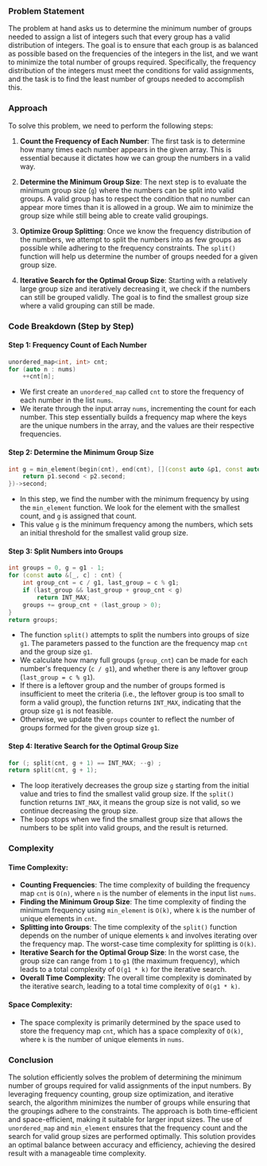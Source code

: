 ### Problem Statement

The problem at hand asks us to determine the minimum number of groups needed to assign a list of integers such that every group has a valid distribution of integers. The goal is to ensure that each group is as balanced as possible based on the frequencies of the integers in the list, and we want to minimize the total number of groups required. Specifically, the frequency distribution of the integers must meet the conditions for valid assignments, and the task is to find the least number of groups needed to accomplish this.

### Approach

To solve this problem, we need to perform the following steps:

1. **Count the Frequency of Each Number**: The first task is to determine how many times each number appears in the given array. This is essential because it dictates how we can group the numbers in a valid way.

2. **Determine the Minimum Group Size**: The next step is to evaluate the minimum group size (`g`) where the numbers can be split into valid groups. A valid group has to respect the condition that no number can appear more times than it is allowed in a group. We aim to minimize the group size while still being able to create valid groupings.

3. **Optimize Group Splitting**: Once we know the frequency distribution of the numbers, we attempt to split the numbers into as few groups as possible while adhering to the frequency constraints. The `split()` function will help us determine the number of groups needed for a given group size.

4. **Iterative Search for the Optimal Group Size**: Starting with a relatively large group size and iteratively decreasing it, we check if the numbers can still be grouped validly. The goal is to find the smallest group size where a valid grouping can still be made.

### Code Breakdown (Step by Step)

#### Step 1: Frequency Count of Each Number

```cpp
unordered_map<int, int> cnt;
for (auto n : nums)
    ++cnt[n];
```

- We first create an `unordered_map` called `cnt` to store the frequency of each number in the list `nums`.
- We iterate through the input array `nums`, incrementing the count for each number. This step essentially builds a frequency map where the keys are the unique numbers in the array, and the values are their respective frequencies.

#### Step 2: Determine the Minimum Group Size

```cpp
int g = min_element(begin(cnt), end(cnt), [](const auto &p1, const auto &p2){
    return p1.second < p2.second;
})->second;
```

- In this step, we find the number with the minimum frequency by using the `min_element` function. We look for the element with the smallest count, and `g` is assigned that count.
- This value `g` is the minimum frequency among the numbers, which sets an initial threshold for the smallest valid group size.

#### Step 3: Split Numbers into Groups

```cpp
int groups = 0, g = g1 - 1;
for (const auto &[_, c] : cnt) {
    int group_cnt = c / g1, last_group = c % g1;
    if (last_group && last_group + group_cnt < g)
        return INT_MAX;
    groups += group_cnt + (last_group > 0);
}
return groups;
```

- The function `split()` attempts to split the numbers into groups of size `g1`. The parameters passed to the function are the frequency map `cnt` and the group size `g1`.
- We calculate how many full groups (`group_cnt`) can be made for each number's frequency (`c / g1`), and whether there is any leftover group (`last_group = c % g1`).
- If there is a leftover group and the number of groups formed is insufficient to meet the criteria (i.e., the leftover group is too small to form a valid group), the function returns `INT_MAX`, indicating that the group size `g1` is not feasible.
- Otherwise, we update the `groups` counter to reflect the number of groups formed for the given group size `g1`.

#### Step 4: Iterative Search for the Optimal Group Size

```cpp
for (; split(cnt, g + 1) == INT_MAX; --g) ;
return split(cnt, g + 1);
```

- The loop iteratively decreases the group size `g` starting from the initial value and tries to find the smallest valid group size. If the `split()` function returns `INT_MAX`, it means the group size is not valid, so we continue decreasing the group size.
- The loop stops when we find the smallest group size that allows the numbers to be split into valid groups, and the result is returned.

### Complexity

#### Time Complexity:
- **Counting Frequencies**: The time complexity of building the frequency map `cnt` is `O(n)`, where `n` is the number of elements in the input list `nums`.
- **Finding the Minimum Group Size**: The time complexity of finding the minimum frequency using `min_element` is `O(k)`, where `k` is the number of unique elements in `cnt`.
- **Splitting into Groups**: The time complexity of the `split()` function depends on the number of unique elements `k` and involves iterating over the frequency map. The worst-case time complexity for splitting is `O(k)`.
- **Iterative Search for the Optimal Group Size**: In the worst case, the group size can range from `1` to `g1` (the maximum frequency), which leads to a total complexity of `O(g1 * k)` for the iterative search.
- **Overall Time Complexity**: The overall time complexity is dominated by the iterative search, leading to a total time complexity of `O(g1 * k)`.

#### Space Complexity:
- The space complexity is primarily determined by the space used to store the frequency map `cnt`, which has a space complexity of `O(k)`, where `k` is the number of unique elements in `nums`.

### Conclusion

The solution efficiently solves the problem of determining the minimum number of groups required for valid assignments of the input numbers. By leveraging frequency counting, group size optimization, and iterative search, the algorithm minimizes the number of groups while ensuring that the groupings adhere to the constraints. The approach is both time-efficient and space-efficient, making it suitable for larger input sizes. The use of `unordered_map` and `min_element` ensures that the frequency count and the search for valid group sizes are performed optimally. This solution provides an optimal balance between accuracy and efficiency, achieving the desired result with a manageable time complexity.